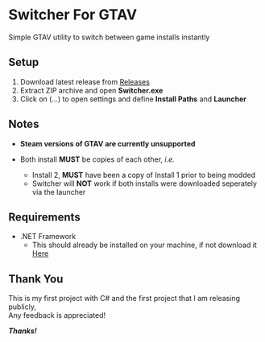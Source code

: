 # **Switcher For GTAV**
Simple GTAV utility to switch between game installs instantly

## Setup
1. Download latest release from [Releases](https://github.com/Isuru-A/Switcher-For-GTAV/releases)
2. Extract ZIP archive and open **Switcher.exe**
3. Click on (...) to open settings and define **Install Paths** and **Launcher**

## Notes
* **Steam versions of GTAV are currently unsupported**

* Both install **MUST** be copies of each other, *i.e.*
  * Install 2, **MUST** have been a copy of Install 1 prior to being modded
  * Switcher will **NOT** work if both installs were downloaded seperately via the launcher

## Requirements
* .NET Framework
  * This should already be installed on your machine, if not download it [Here](https://dotnet.microsoft.com/download/dotnet-framework)

## Thank You
This is my first project with C# and the first project that I am releasing publicly,</br>
Any feedback is appreciated!

***Thanks!***
